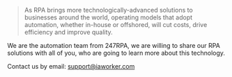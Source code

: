 
> As RPA brings more technologically-advanced solutions to businesses around the world, operating models that adopt automation, whether in-house or offshored, will cut costs, drive efficiency and improve quality. 


We are the automation team from 247RPA, we are willing to share our RPA solutions with all of you, who are going to learn more about this technology. 

Contact us by email: support@iaworker.com
 


